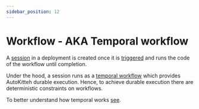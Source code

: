 ```yaml
---
sidebar_position: 12
---
```


# Workflow - AKA Temporal workflow

A [session](./session) in a deployment is created once it is [triggered](./trigger) and runs the code of the workflow until completion.

Under the hood, a session runs as a [temporal workflow](https://docs.temporal.io/workflows) which provides AutoKitteh durable execution.
Hence, to achieve durable execution there are deterministic constraints on workflows.

To better understand how temporal works [see](https://docs.temporal.io/temporal).
